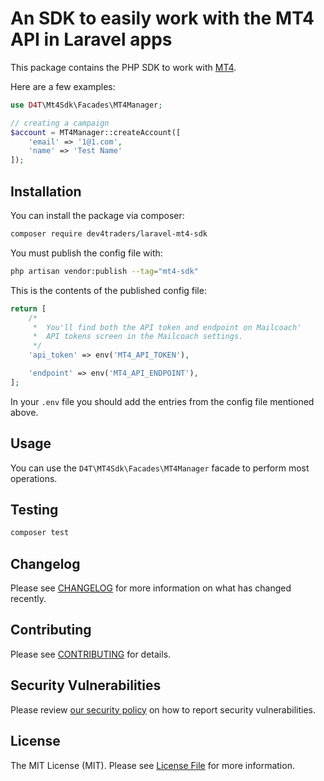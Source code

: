 # An SDK to easily work with the MT4 API in Laravel apps

This package contains the PHP SDK to work with [MT4](https://dev4traders.com/metatrader-manager-rest-api/).

Here are a few examples:

```php
use D4T\Mt4Sdk\Facades\MT4Manager;

// creating a campaign
$account = MT4Manager::createAccount([
    'email' => '1@1.com',
    'name' => 'Test Name'
]);

```

## Installation

You can install the package via composer:

```bash
composer require dev4traders/laravel-mt4-sdk
```

You must publish the config file with:

```bash
php artisan vendor:publish --tag="mt4-sdk"
```

This is the contents of the published config file:

```php
return [
    /*
     *  You'll find both the API token and endpoint on Mailcoach'
     *  API tokens screen in the Mailcoach settings.
     */
    'api_token' => env('MT4_API_TOKEN'),

    'endpoint' => env('MT4_API_ENDPOINT'),
];
```

In your `.env` file you should add the entries from the config file mentioned above.

## Usage

You can use the `D4T\MT4Sdk\Facades\MT4Manager` facade to perform most operations.

## Testing

```bash
composer test
```

## Changelog

Please see [CHANGELOG](CHANGELOG.md) for more information on what has changed recently.

## Contributing

Please see [CONTRIBUTING](CONTRIBUTING.md) for details.

## Security Vulnerabilities

Please review [our security policy](../../security/policy) on how to report security vulnerabilities.

## License

The MIT License (MIT). Please see [License File](LICENSE.md) for more information.
